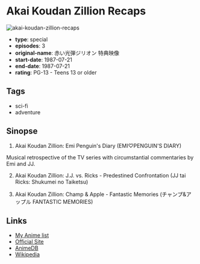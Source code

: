 # Akai Koudan Zillion Recaps

![akai-koudan-zillion-recaps](https://cdn.myanimelist.net/images/anime/9/45843.jpg)

-   **type**: special
-   **episodes**: 3
-   **original-name**: 赤い光弾ジリオン 特典映像
-   **start-date**: 1987-07-21
-   **end-date**: 1987-07-21
-   **rating**: PG-13 - Teens 13 or older

## Tags

-   sci-fi
-   adventure

## Sinopse

1. Akai Koudan Zillion: Emi Penguin's Diary (EMI♡PENGUIN'S DIARY)

Musical retrospective of the TV series with circumstantial commentaries by Emi and JJ.

2. Akai Koudan Zillion: J.J. vs. Ricks - Predestined Confrontation (JJ tai Ricks: Shukumei no Taiketsu)

3. Akai Koudan Zillion: Champ & Apple - Fantastic Memories (チャンプ&アップル FANTASTIC MEMORIES)

## Links

-   [My Anime list](https://myanimelist.net/anime/17167/Akai_Koudan_Zillion_Recaps)
-   [Official Site](http://www.tatsunoko.co.jp/works/archive/zillion.html)
-   [AnimeDB](http://anidb.info/perl-bin/animedb.pl?show=anime&aid=1385)
-   [Wikipedia](http://en.wikipedia.org/wiki/Zillion_%28anime%29)
